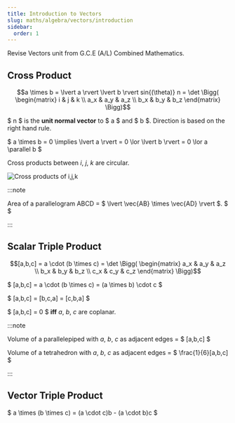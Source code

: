 ```yaml
---
title: Introduction to Vectors
slug: maths/algebra/vectors/introduction
sidebar:
  order: 1
---
```


Revise Vectors unit from G.C.E (A/L) Combined Mathematics.

## Cross Product

```math
a \times b
= \lvert a \rvert \lvert b \rvert sin{(\theta)} n
= \det
\Bigg(
\begin{matrix}
   i & j & k \\
	 a_x & a_y & a_z \\
   b_x & b_y & b_z
\end{matrix}
\Bigg)
```

$ n $ is the **unit normal vector** to $ a $ and $ b $. Direction is based on
the right hand rule.

$ a \times b = 0 \implies \lvert a \rvert = 0 \lor \lvert b \rvert = 0 \lor a
\parallel b $

Cross products between $i$, $j$, $k$ are circular.

![Cross products of i,j,k](/maths/ijk-cross-product.jpg)

:::note

Area of a parallelogram ABCD = $ \lvert \vec{AB} \times \vec{AD} \rvert $. $ $

:::

## Scalar Triple Product

```math
[a,b,c]
= a \cdot (b \times c)
= \det
\Bigg(
\begin{matrix}
	 a_x & a_y & a_z \\
   b_x & b_y & b_z \\
   c_x & c_y & c_z
\end{matrix}
\Bigg)
```

$ [a,b,c] = a \cdot (b \times c) = (a \times b) \cdot c $

$ [a,b,c] = [b,c,a] = [c,b,a] $

$ [a,b,c] = 0 $ **iff** $a$, $b$, $c$ are coplanar.

:::note

Volume of a parallelepiped with $a$, $b$, $c$ as adjacent edges = $ [a,b,c] $

Volume of a tetrahedron with $a$, $b$, $c$ as adjacent edges = $
\frac{1}{6}[a,b,c] $

:::

## Vector Triple Product

$ a \times (b \times c) = (a \cdot c)b - (a \cdot b)c $
